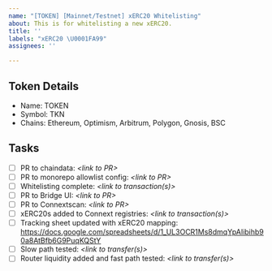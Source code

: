 ```yaml
---
name: "[TOKEN] [Mainnet/Testnet] xERC20 Whitelisting"
about: This is for whitelisting a new xERC20.
title: ''
labels: "xERC20 \U0001FA99"
assignees: ''

---
```


## Token Details
- Name: TOKEN
- Symbol: TKN
- Chains: Ethereum, Optimism, Arbitrum, Polygon, Gnosis, BSC
## Tasks
- [ ] PR to chaindata: _\<link to PR\>_
- [ ] PR to monorepo allowlist config: _\<link to PR\>_
- [ ] Whitelisting complete: _\<link to transaction(s)\>_
- [ ] PR to Bridge UI: _\<link to PR\>_
- [ ] PR to Connextscan: _\<link to PR\>_
- [ ] xERC20s added to Connext registries: _\<link to transaction(s)\>_
- [ ] Tracking sheet updated with xERC20 mapping: https://docs.google.com/spreadsheets/d/1_UL3OCR1Ms8dmqYpAIibihb90a8AtBfb6G9PuqKQStY
- [ ] Slow path tested: _<link to transfer(s)>_
- [ ] Router liquidity added and fast path tested: _\<link to transfer(s)\>_
